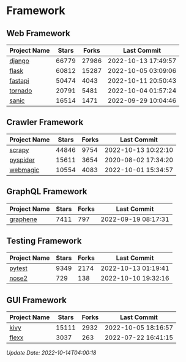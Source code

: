 # Framework

## Web Framework
| Project Name | Stars | Forks | Last Commit |
| ------------ | ----- | ----- | ----------- |
| [django](https://github.com/django/django) | 66779 | 27986 | 2022-10-13 17:49:57 |
| [flask](https://github.com/pallets/flask) | 60812 | 15287 | 2022-10-05 03:09:06 |
| [fastapi](https://github.com/tiangolo/fastapi) | 50474 | 4043 | 2022-10-11 20:50:43 |
| [tornado](https://github.com/tornadoweb/tornado) | 20791 | 5481 | 2022-10-04 01:57:24 |
| [sanic](https://github.com/sanic-org/sanic) | 16514 | 1471 | 2022-09-29 10:04:46 |

## Crawler Framework
| Project Name | Stars | Forks | Last Commit |
| ------------ | ----- | ----- | ----------- |
| [scrapy](https://github.com/scrapy/scrapy) | 44846 | 9754 | 2022-10-13 10:22:10 |
| [pyspider](https://github.com/binux/pyspider) | 15611 | 3654 | 2020-08-02 17:34:20 |
| [webmagic](https://github.com/code4craft/webmagic) | 10554 | 4083 | 2022-10-01 15:34:57 |

## GraphQL Framework
| Project Name | Stars | Forks | Last Commit |
| ------------ | ----- | ----- | ----------- |
| [graphene](https://github.com/graphql-python/graphene) | 7411 | 797 | 2022-09-19 08:17:31 |

## Testing Framework
| Project Name | Stars | Forks | Last Commit |
| ------------ | ----- | ----- | ----------- |
| [pytest](https://github.com/pytest-dev/pytest) | 9349 | 2174 | 2022-10-13 01:19:41 |
| [nose2](https://github.com/nose-devs/nose2) | 729 | 138 | 2022-10-10 19:32:16 |

## GUI Framework
| Project Name | Stars | Forks | Last Commit |
| ------------ | ----- | ----- | ----------- |
| [kivy](https://github.com/kivy/kivy) | 15111 | 2932 | 2022-10-05 18:16:57 |
| [flexx](https://github.com/flexxui/flexx) | 3037 | 263 | 2022-07-22 16:41:15 |

*Update Date: 2022-10-14T04:00:18*